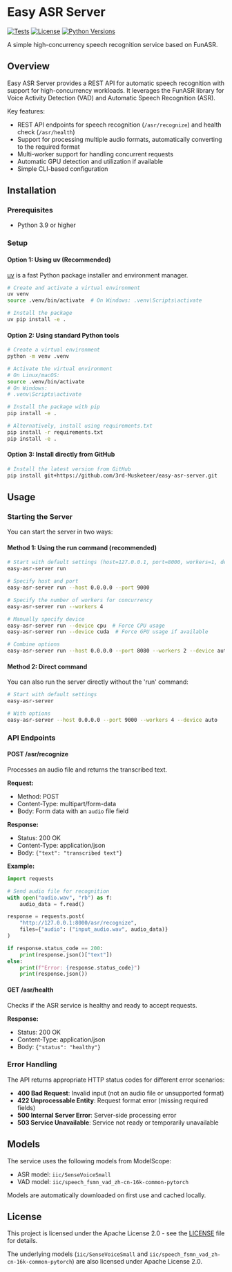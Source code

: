 # Easy ASR Server

[![Tests](https://github.com/3rd-Musketeer/easy-asr-server/actions/workflows/test.yml/badge.svg)](https://github.com/3rd-Musketeer/easy-asr-server/actions/workflows/test.yml)
[![License](https://img.shields.io/badge/License-Apache%202.0-blue.svg)](https://opensource.org/licenses/Apache-2.0)
[![Python Versions](https://img.shields.io/badge/python-3.9%20%7C%203.10%20%7C%203.11-blue)](https://github.com/3rd-Musketeer/easy-asr-server)

A simple high-concurrency speech recognition service based on FunASR.

## Overview

Easy ASR Server provides a REST API for automatic speech recognition with support for high-concurrency workloads. It leverages the FunASR library for Voice Activity Detection (VAD) and Automatic Speech Recognition (ASR).

Key features:
- REST API endpoints for speech recognition (`/asr/recognize`) and health check (`/asr/health`)
- Support for processing multiple audio formats, automatically converting to the required format
- Multi-worker support for handling concurrent requests
- Automatic GPU detection and utilization if available
- Simple CLI-based configuration

## Installation

### Prerequisites

- Python 3.9 or higher

### Setup

#### Option 1: Using uv (Recommended)

[uv](https://github.com/astral-sh/uv) is a fast Python package installer and environment manager.

```bash
# Create and activate a virtual environment
uv venv
source .venv/bin/activate  # On Windows: .venv\Scripts\activate

# Install the package
uv pip install -e .
```

#### Option 2: Using standard Python tools

```bash
# Create a virtual environment
python -m venv .venv

# Activate the virtual environment
# On Linux/macOS:
source .venv/bin/activate
# On Windows:
# .venv\Scripts\activate

# Install the package with pip
pip install -e .

# Alternatively, install using requirements.txt
pip install -r requirements.txt
pip install -e .
```

#### Option 3: Install directly from GitHub

```bash
# Install the latest version from GitHub
pip install git+https://github.com/3rd-Musketeer/easy-asr-server.git
```

## Usage

### Starting the Server

You can start the server in two ways:

#### Method 1: Using the run command (recommended)

```bash
# Start with default settings (host=127.0.0.1, port=8000, workers=1, device=auto)
easy-asr-server run

# Specify host and port
easy-asr-server run --host 0.0.0.0 --port 9000

# Specify the number of workers for concurrency
easy-asr-server run --workers 4

# Manually specify device
easy-asr-server run --device cpu  # Force CPU usage
easy-asr-server run --device cuda  # Force GPU usage if available

# Combine options
easy-asr-server run --host 0.0.0.0 --port 8080 --workers 2 --device auto
```

#### Method 2: Direct command

You can also run the server directly without the 'run' command:

```bash
# Start with default settings
easy-asr-server

# With options
easy-asr-server --host 0.0.0.0 --port 9000 --workers 4 --device auto
```

### API Endpoints

#### POST /asr/recognize

Processes an audio file and returns the transcribed text.

**Request:**
- Method: POST
- Content-Type: multipart/form-data
- Body: Form data with an `audio` file field

**Response:**
- Status: 200 OK
- Content-Type: application/json
- Body: `{"text": "transcribed text"}`

**Example:**

```python
import requests

# Send audio file for recognition
with open("audio.wav", "rb") as f:
    audio_data = f.read()

response = requests.post(
    "http://127.0.0.1:8000/asr/recognize",
    files={"audio": ("input_audio.wav", audio_data)}
)

if response.status_code == 200:
    print(response.json()["text"])
else:
    print(f"Error: {response.status_code}")
    print(response.json())
```

#### GET /asr/health

Checks if the ASR service is healthy and ready to accept requests.

**Response:**
- Status: 200 OK
- Content-Type: application/json
- Body: `{"status": "healthy"}`

### Error Handling

The API returns appropriate HTTP status codes for different error scenarios:

- **400 Bad Request**: Invalid input (not an audio file or unsupported format)
- **422 Unprocessable Entity**: Request format error (missing required fields)
- **500 Internal Server Error**: Server-side processing error
- **503 Service Unavailable**: Service not ready or temporarily unavailable

## Models

The service uses the following models from ModelScope:
- ASR model: `iic/SenseVoiceSmall`
- VAD model: `iic/speech_fsmn_vad_zh-cn-16k-common-pytorch`

Models are automatically downloaded on first use and cached locally.

## License

This project is licensed under the Apache License 2.0 - see the [LICENSE](LICENSE) file for details.

The underlying models (`iic/SenseVoiceSmall` and `iic/speech_fsmn_vad_zh-cn-16k-common-pytorch`) are also licensed under Apache License 2.0.
